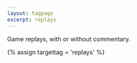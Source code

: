 ```yaml
---
layout: tagpage
excerpt: replays
---
```

Game replays, with or without commentary.

{% assign targettag = 'replays' %}